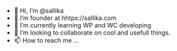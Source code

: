 - 👋 Hi, I’m @sallika
- 👀 I’m founder at hhtps://sallika.com
- 🌱 I’m currently learning WP and WC developing
- 💞️ I’m looking to collaborate on cool and usefull things.
- 📫 How to reach me ...

<!---
sallika/sallika is a ✨ special ✨ repository because its `README.md` (this file) appears on your GitHub profile.
You can click the Preview link to take a look at your changes.
--->
